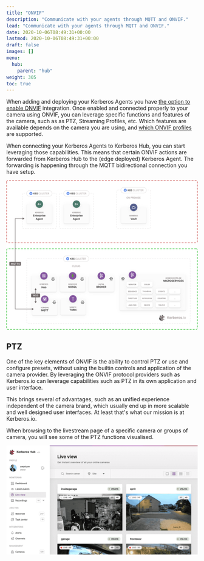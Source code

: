 ```yaml
---
title: "ONVIF"
description: "Communicate with your agents through MQTT and ONVIF."
lead: "Communicate with your agents through MQTT and ONVIF."
date: 2020-10-06T08:49:31+00:00
lastmod: 2020-10-06T08:49:31+00:00
draft: false
images: []
menu:
  hub:
    parent: "hub"
weight: 305
toc: true
---
```


When adding and deploying your Kerberos Agents you have [the option to enable ONVIF](/factory/getting-started/#adding-a-new-deployment) integration. Once enabled and connected properly to your camera using ONVIF, you can leverage specific functions and features of the camera, such as as PTZ, Streaming Profiles, etc. Which features are available depends on the camera you are using, and [which ONVIF profiles](https://www.onvif.org/profiles) are supported.

When connecting your Kerberos Agents to Kerberos Hub, you can start leveraging those capabilities. This means that certain ONVIF actions are forwarded from Kerberos Hub to the (edge deployed) Kerberos Agent. The forwarding is happening through the MQTT bidirectional connection you have setup.

![MQTT Kerberos Hub architecture](mqtt-kerberos-hub.svg)

## PTZ

One of the key elements of ONVIF is the ability to control PTZ or use and configure presets, without using the builtin controls and application of the camera provider. By leveraging the ONVIF protocol providers such as Kerberos.io can leverage capabilities such as PTZ in its own application and user interface. 

This brings several of advantages, such as an unified experience independent of the camera brand, which usually end up in more scalable and well designed user interfaces. At least that's what our mission is at Kerberos.io.

When browsing to the livestream page of a specific camera or groups of camera, you will see some of the PTZ functions visualised.

![PTZ on Kerberos Hub](ptz.gif)